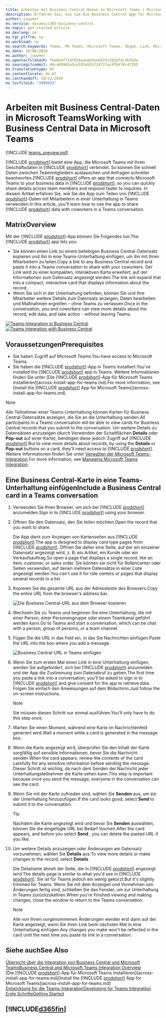 ```yaml
---
title: Arbeiten mit Business Central-Daten in Microsoft Teams | Microsoft Docs
description: Erfahren Sie, wie Sie die Business Central-App für Microsoft Teams verwenden.
author: jswymer
ms.service: dynamics365-business-central
ms.topic: get-started-article
ms.devlang: na
ms.tgt_pltfrm: na
ms.workload: na
ms.search.keywords: Teams, MS Teams, Microsoft Teams, Skype, Link, Microsoft 365, collaborate, collaboration, teamwork
ms.date: 10/08/2020
ms.author: jswymer
ms.openlocfilehash: fbe024f724f018aae6d3aeb5251281bf4c3bfbde
ms.sourcegitcommit: 4bca699d2a5ce182eb5572d72fac4fb478c4f293
ms.translationtype: HT
ms.contentlocale: de-AT
ms.lasthandoff: 10/12/2020
ms.locfileid: "3989453"
---
```

# <a name="working-with-business-central-data-in-microsoft-teams"></a><span data-ttu-id="e5c21-103">Arbeiten mit Business Central-Daten in Microsoft Teams</span><span class="sxs-lookup"><span data-stu-id="e5c21-103">Working with Business Central Data in Microsoft Teams</span></span>

[!INCLUDE [teams_preview.md](includes/teams_preview.md)]

<span data-ttu-id="e5c21-104">[!INCLUDE [prodshort](includes/prodshort.md)] bietet eine App, die Microsoft Teams mit Ihren Geschäftsdaten in [!INCLUDE [prodshort](includes/prodshort.md)] verbindet. So können Sie schnell Daten zwischen Teammitgliedern austauschen und Anfragen schneller beantworten.</span><span class="sxs-lookup"><span data-stu-id="e5c21-104">[!INCLUDE [prodshort](includes/prodshort.md)] offers an app that connects Microsoft Teams to your business data in [!INCLUDE [prodshort](includes/prodshort.md)], so you can quickly share details across team members and respond faster to inquiries.</span></span> <span data-ttu-id="e5c21-105">In diesem Artikel erfahren Sie, wie Sie die App zum Teilen von [!INCLUDE [prodshort](includes/prodshort.md)]-Daten mit Mitarbeitern in einer Unterhaltung in Teams verwenden.</span><span class="sxs-lookup"><span data-stu-id="e5c21-105">In this article, you'll learn how to use the app to share [!INCLUDE [prodshort](includes/prodshort.md)] data with coworkers in a Teams conversation.</span></span>

## <a name="overview"></a><span data-ttu-id="e5c21-106">Matrix</span><span class="sxs-lookup"><span data-stu-id="e5c21-106">Overview</span></span>

<span data-ttu-id="e5c21-107">Mit der [!INCLUDE [prodshort](includes/prodshort.md)]-App können Sie Folgendes tun:</span><span class="sxs-lookup"><span data-stu-id="e5c21-107">The [!INCLUDE [prodshort](includes/prodshort.md)] app lets you:</span></span>

- <span data-ttu-id="e5c21-108">Sie können einen Link zu einem beliebigen Business Central-Datensatz kopieren und ihn in eine Teams-Unterhaltung einfügen, um ihn mit Ihren Mitarbeitern zu teilen.</span><span class="sxs-lookup"><span data-stu-id="e5c21-108">Copy a link to any Business Central record and paste it into a Teams conversation to share with your coworkers.</span></span> <span data-ttu-id="e5c21-109">Der Link wird zu einer kompakten, interaktiven Karte erweitert, auf der Informationen zum Datensatz angezeigt werden.</span><span class="sxs-lookup"><span data-stu-id="e5c21-109">The link will expand that into a compact, interactive card that displays information about the record.</span></span>
- <span data-ttu-id="e5c21-110">Wenn Sie sich in der Unterhaltung befinden, können Sie und Ihre Mitarbeiter weitere Details zum Datensatz anzeigen, Daten bearbeiten und Maßnahmen ergreifen – ohne Teams zu verlassen.</span><span class="sxs-lookup"><span data-stu-id="e5c21-110">Once in the conversation, you and coworkers can view more details about the record, edit data, and take action - without leaving Teams.</span></span>

<span data-ttu-id="e5c21-111">[![Teams-Integration in Business Central](media/teams-intro-v3.png)](media/teams-intro-v3.png#lightbox)</span><span class="sxs-lookup"><span data-stu-id="e5c21-111">[![Teams integration with Business Central](media/teams-intro-v3.png)](media/teams-intro-v3.png#lightbox)</span></span>

## <a name="prerequisites"></a><span data-ttu-id="e5c21-112">Voraussetzungen</span><span class="sxs-lookup"><span data-stu-id="e5c21-112">Prerequisites</span></span>

- <span data-ttu-id="e5c21-113">Sie haben Zugriff auf Microsoft Teams.</span><span class="sxs-lookup"><span data-stu-id="e5c21-113">You have access to Microsoft Teams.</span></span>
- <span data-ttu-id="e5c21-114">Sie haben die [!INCLUDE [prodshort](includes/prodshort.md)]-App in Teams installiert.</span><span class="sxs-lookup"><span data-stu-id="e5c21-114">You've installed the [!INCLUDE [prodshort](includes/prodshort.md)] app in Teams.</span></span> <span data-ttu-id="e5c21-115">Weitere Informationen finden Sie unter [Die [!INCLUDE [prodshort](includes/prodshort.md)]-App für Microsoft Teams installieren](across-install-app-for-teams.md).</span><span class="sxs-lookup"><span data-stu-id="e5c21-115">For more information, see [Install the [!INCLUDE [prodshort](includes/prodshort.md)] App for Microsoft Teams](across-install-app-for-teams.md)</span></span>

> [!NOTE]
> <span data-ttu-id="e5c21-116">Alle Teilnehmer einer Teams-Unterhaltung können Karten für Business Central-Datensätze anzeigen, die Sie an die Unterhaltung senden.</span><span class="sxs-lookup"><span data-stu-id="e5c21-116">All participants in a Teams conversation will be able to view cards for Business Central records that you submit to the conversation.</span></span> <span data-ttu-id="e5c21-117">Um weitere Details zu Datensätzen anzuzeigen (durch Verwenden der Schaltflächen **Details** oder **Pop-out** auf einer Karte), benötigen diese jedoch Zugriff auf [!INCLUDE [prodshort](includes/prodshort.md)].</span><span class="sxs-lookup"><span data-stu-id="e5c21-117">But to view more details about records, by using the **Details** or **Pop-out** buttons on a card, they'll need access to [!INCLUDE [prodshort](includes/prodshort.md)].</span></span> <span data-ttu-id="e5c21-118">Weitere Informationen finden Sie unter [Verwalten der Microsoft Teams-Integration](admin-teams-integration.md#minimum-requirements-1).</span><span class="sxs-lookup"><span data-stu-id="e5c21-118">For more information, see [Managing Microsoft Teams Integration](admin-teams-integration.md#minimum-requirements-1).</span></span>
<!--
- People You and your coworkers have the following permissions in [!INCLUDE [prodshort](includes/prodshort.md)]
  - To paste a [!INCLUDE [prodshort](includes/prodshort.md)] link into a Teams conversation and have it expand into a card, you have to have at least permission to view the page and its data.
  - Once a card is submitted into a conversation, any user in that conversation can view that card without having permission to Business Central.
  - For other users to view more details from card, they must also have view permission, as a minimum, to the page and its data. If they want to change data, they'll need modify permissions.

  Setting up permissions is typically done by an administrator. For more information, see [Managing Microsoft Teams Integration](admin-teams-integration.md).-->

## <a name="include-a-business-central-card-in-a-teams-conversation"></a><span data-ttu-id="e5c21-119">Eine Business Central-Karte in eine Teams-Unterhaltung einfügen</span><span class="sxs-lookup"><span data-stu-id="e5c21-119">Include a Business Central card in a Teams conversation</span></span>

1. <span data-ttu-id="e5c21-120">Verwenden Sie Ihren Browser, um sich bei [!INCLUDE [prodshort](includes/prodshort.md)] anzumelden.</span><span class="sxs-lookup"><span data-stu-id="e5c21-120">Sign in to [!INCLUDE [prodshort](includes/prodshort.md)] using your browser.</span></span>
2. <span data-ttu-id="e5c21-121">Öffnen Sie den Datensatz, den Sie teilen möchten.</span><span class="sxs-lookup"><span data-stu-id="e5c21-121">Open the record that you want to share.</span></span>

    <span data-ttu-id="e5c21-122">Die App dient zum Anzeigen von Kartenseiten aus [!INCLUDE [prodshort](includes/prodshort.md)].</span><span class="sxs-lookup"><span data-stu-id="e5c21-122">The app is designed to display card type pages from [!INCLUDE [prodshort](includes/prodshort.md)].</span></span> <span data-ttu-id="e5c21-123">Öffnen Sie daher eine Seite, auf der ein einzelner Datensatz angezeigt wird, z. B. ein Artikel, ein Kunde oder ein Verkaufsauftrag.</span><span class="sxs-lookup"><span data-stu-id="e5c21-123">So open a page that displays a single record, like an item, customer, or sales order.</span></span> <span data-ttu-id="e5c21-124">Sie können sie nicht für Rollencenter oder Seiten verwenden, auf denen mehrere Datensätze in einer Liste angezeigt werden.</span><span class="sxs-lookup"><span data-stu-id="e5c21-124">You can't use it for role centers or pages that display several records in a list.</span></span>

3. <span data-ttu-id="e5c21-125">Kopieren Sie die gesamte URL aus der Adressleiste des Browsers.</span><span class="sxs-lookup"><span data-stu-id="e5c21-125">Copy the entire URL from the browser's address bar.</span></span>

   ![Die Business Central-URL aus dem Browser kopieren](media/teams-url.png)
4. <span data-ttu-id="e5c21-127">Wechseln Sie zu Teams und beginnen Sie eine Unterhaltung, die mit einer Person, einer Personengruppe oder einem Teamkanal geführt werden kann.</span><span class="sxs-lookup"><span data-stu-id="e5c21-127">Go to Teams and start a conversation, which can be chat with a person, group of persons, or a team channel.</span></span>

    <!--Teams imposes a few limitations here eg. you cannot unfurl a link during a Voice/Video call :/ We should probably only mention this in a Troubleshooting section (and i hope it will also be fixed soon)-->
5. <span data-ttu-id="e5c21-128">Fügen Sie die URL in das Feld ein, in das Sie Nachrichten einfügen.</span><span class="sxs-lookup"><span data-stu-id="e5c21-128">Paste the URL into the box where you add a message.</span></span>

   ![Business Central-URL in Teams einfügen](media/teams-paste-url.png)
6. <span data-ttu-id="e5c21-130">Wenn Sie zum ersten Mal einen Link in eine Unterhaltung einfügen, werden Sie aufgefordert, sich bei [!INCLUDE [prodshort](includes/prodshort.md)] anzumelden und der App die Zustimmung zum Datenabruf zu geben.</span><span class="sxs-lookup"><span data-stu-id="e5c21-130">The first time you paste a link into a conversation, you'll be asked to sign in to [!INCLUDE [prodshort](includes/prodshort.md)] and give consent for the app to retrieve data.</span></span> <span data-ttu-id="e5c21-131">Folgen Sie einfach den Anweisungen auf dem Bildschirm.</span><span class="sxs-lookup"><span data-stu-id="e5c21-131">Just follow the on-screen instructions.</span></span>

    > [!NOTE]
    > <span data-ttu-id="e5c21-132">Sie müssen diesen Schritt nur einmal ausführen.</span><span class="sxs-lookup"><span data-stu-id="e5c21-132">You'll only have to do this step once.</span></span>

7. <span data-ttu-id="e5c21-133">Warten Sie einen Moment, während eine Karte im Nachrichtenfeld generiert wird.</span><span class="sxs-lookup"><span data-stu-id="e5c21-133">Wait a moment while a card is generated in the message box.</span></span>

8. <span data-ttu-id="e5c21-134">Wenn die Karte angezeigt wird, überprüfen Sie den Inhalt der Karte sorgfältig auf sensible Informationen, bevor Sie die Nachricht senden.</span><span class="sxs-lookup"><span data-stu-id="e5c21-134">When the card appears, review the contents of the card carefully for any sensitive information before sending the message.</span></span> <span data-ttu-id="e5c21-135">Dieser Schritt ist wichtig, da nach dem Senden der Nachricht jeder Unterhaltungsteilnehmer die Karte sehen kann.</span><span class="sxs-lookup"><span data-stu-id="e5c21-135">This step is important because once you send the message, everyone in the conversation can see the card.</span></span>

9. <span data-ttu-id="e5c21-136">Wenn Sie mit der Karte zufrieden sind, wählen Sie **Senden** aus, um sie der Unterhaltung hinzuzufügen.</span><span class="sxs-lookup"><span data-stu-id="e5c21-136">If the card looks good, select **Send** to submit it to the conversation.</span></span>

    > [!TIP]
    > <span data-ttu-id="e5c21-137">Nachdem die Karte angezeigt wird und bevor Sie **Senden** auswählen, können Sie die eingefügte URL bei Bedarf löschen.</span><span class="sxs-lookup"><span data-stu-id="e5c21-137">After the card appears, and before you select **Send** , you can delete the pasted URL if you like.</span></span>

10. <span data-ttu-id="e5c21-138">Um weitere Details anzuzeigen oder Änderungen am Datensatz vorzunehmen, wählen Sie **Details** aus.</span><span class="sxs-lookup"><span data-stu-id="e5c21-138">To view more details or make changes to the record, select **Details** .</span></span>

    <span data-ttu-id="e5c21-139">Die Detailseite ähnelt der Seite, die in [!INCLUDE [prodshort](includes/prodshort.md)] angezeigt wird.</span><span class="sxs-lookup"><span data-stu-id="e5c21-139">The details page is similar to what you'd see in [!INCLUDE [prodshort](includes/prodshort.md)].</span></span> <span data-ttu-id="e5c21-140">Sie ist für Teams jedoch ein wenig gekürzt.</span><span class="sxs-lookup"><span data-stu-id="e5c21-140">But it's slightly trimmed for Teams.</span></span> <span data-ttu-id="e5c21-141">Wenn Sie mit dem Anzeigen und Vornehmen von Änderungen fertig sind, schließen Sie das Fenster, um zur Unterhaltung in Teams zurückzukehren.</span><span class="sxs-lookup"><span data-stu-id="e5c21-141">When you're finished viewing and making changes, close the window to return to the Teams conversation.</span></span>

    > [!NOTE]
    > <span data-ttu-id="e5c21-142">Alle von Ihnen vorgenommenen Änderungen werden erst dann auf der Karte angezeigt, wenn Sie ihren Link beim nächsten Mal in eine Unterhaltung einfügen.</span><span class="sxs-lookup"><span data-stu-id="e5c21-142">Any changes you make won't be reflected in the card until the next time you paste its link in a conversation.</span></span>

## <a name="see-also"></a><span data-ttu-id="e5c21-143">Siehe auch</span><span class="sxs-lookup"><span data-stu-id="e5c21-143">See Also</span></span>

[<span data-ttu-id="e5c21-144">Übersicht über die Integration von Business Central und Microsoft Teams</span><span class="sxs-lookup"><span data-stu-id="e5c21-144">Business Central and Microsoft Teams Integration Overview</span></span>](across-teams-overview.md)  
<span data-ttu-id="e5c21-145">[Die [!INCLUDE [prodshort](includes/prodshort.md)]-App für Microsoft Teams installieren](across-install-app-for-teams.md)</span><span class="sxs-lookup"><span data-stu-id="e5c21-145">[Install the [!INCLUDE [prodshort](includes/prodshort.md)] App for Microsoft Teams](across-install-app-for-teams.md)</span></span>  
[<span data-ttu-id="e5c21-146">Entwicklung für die Teams-Integration</span><span class="sxs-lookup"><span data-stu-id="e5c21-146">Developing for Teams Integration</span></span>](/dynamics365/business-central/dev-itpro/developer/devenv-develop-for-teams)  
[<span data-ttu-id="e5c21-147">Erste Schritte</span><span class="sxs-lookup"><span data-stu-id="e5c21-147">Getting Started</span></span>](product-get-started.md)  

## [!INCLUDE[d365fin](includes/free_trial_md.md)]  
